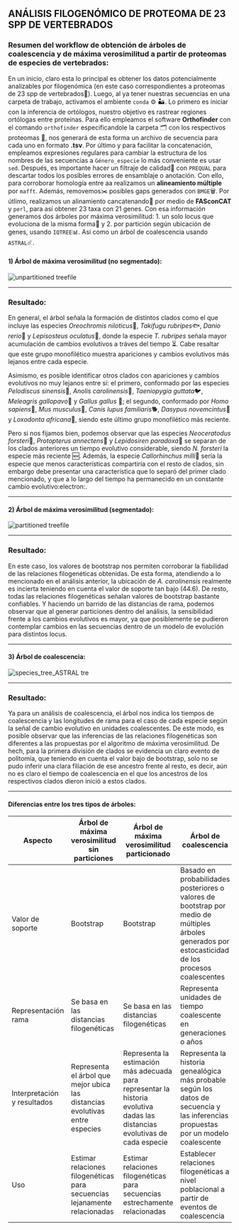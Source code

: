 ## ANÁLISIS FILOGENÓMICO DE PROTEOMA DE 23 SPP DE VERTEBRADOS

### Resumen del workflow de obtención de árboles de coalescencia y de máxima verosimilitud a partir de proteomas de especies de vertebrados:

En un inicio, claro esta lo principal es obtener los datos potencialmente analizables por filogenómica (en este caso correspondientes a proteomas de 23 spp de vertebrados:elephant:). Luego, al ya tener nuestras secuencias en una carpeta de trabajo, activamos el ambiente `conda` :gear: :desert:. Lo primero es iniciar con la inferencia de ortólogos, nuestro objetivo es rastrear regiones ortólogas entre proteínas. Para ello empleamos el software __Orthofinder__ con el comando `orthofinder` especificandole la carpeta :card_index_dividers: con los respectivos proteomas :dna:, nos generará de esta forma un archivo de secuencia para cada uno en formato __.tsv__. Por último y para facilitar la concatenación, empleamos expresiones regulares para cambiar la estructura de los nombres de las secuencias a `Género_especie` lo más conveniente es usar `sed`. Después, es importante hacer un filtraje de calidad🔎 con `PREQUAL` para descartar todos los posibles errores de ensamblaje o anotación. Con ello, para corroborar homología entre aa realizamos un __alineamiento múltiple__ por `mafft`. Además, removemos:scissors: posibles gaps generados con `BMGE`:wastebasket:. Por útlimo, realizamos un alinamiento cancatenando:abacus: por medio de __FASconCAT__ y `perl`, para así obtener 23 taxa con 21 genes. Con esa información generamos dos árboles por máxima verosimilitud: 1. un solo locus que evoluciona de la misma forma:round_pushpin: y 2. por partición según ubicación de genes, usando `IQTREE`:bar_chart:. Así como un árbol de coalescencia usando `ASTRAL`:comet:.

#### 1) Árbol de máxima verosimilitud (no segmentado):
![unpartitioned treefile](https://github.com/StivennGutierrez/parcial_bioinformatica/assets/128840301/65473ddb-c357-4b59-a851-ab12b233e02a)

----

### Resultado:
En general, el árbol señala la formación de distintos clados como el que incluye las especies *Oreochromis niloticus*:tropical_fish:, *Takifugu rubripes*:fish:, *Danio rerio*:fried_shrimp: y *Lepisosteus oculatus*:shrimp:, donde la especie *T. rubripes* señala mayor acumulación de cambios evolutivos a tráves del tiempo :hourglass_flowing_sand:. Cabe resaltar que este grupo monofilético muestra apariciones y cambios evolutivos más lejanos entre cada especie.

Asimismo, es posible identificar otros clados con apariciones y cambios evolutivos no muy lejanos entre sí: el primero, conformado por las especies *Pelodiscus sinensis*:turtle:, *Anolis carolinensis*:lizard:, *Taeniopygia guttata*:bird:, *Meleagris gallopavo*:turkey: y *Gallus gallus*	:rooster:; el segundo, conformado por *Homo sapiens*:tipping_hand_person:, *Mus musculus*:mouse2:, *Canis lupus familiaris*:dog2:, *Dasypus novemcintus*:hedgehog: y *Loxodonta africana*:elephant:, siendo este último grupo monofilético más reciente.

Pero si nos fijamos bien, podemos observar que las especies *Neoceratodus forsteri*:penguin:, *Protopterus annectens*:shrimp: y *Lepidosiren paradoxa*:shrimp: se separan de los clados anteriores un tiempo evolutivo considerable, siendo *N. forsteri* la especie más reciente :new:. Además, la especie *Callorhinchus milli*:shark: sería la especie que menos características compartiría con el resto de clados, sin embargo debe presentar una característica que lo separó del primer clado mencionado, y que a lo largo del tiempo ha permanecido en un constante cambio evolutivo:electron:.

---

#### 2) Árbol de máxima verosimilitud (segmentado):
![partitioned treefile](https://github.com/StivennGutierrez/parcial_bioinformatica/assets/128840301/96ca351e-4e38-476b-972a-caff3a851152)

----

### Resultado:
En este caso, los valores de bootstrap nos permiten corroborar la fiabilidad de las relaciones filogenéticas obtenidas. De esta forma, atendiendo a lo mencionado en el análisis anterior, la ubicación de *A. carolinensis* realmente es incierta teniendo en cuenta el valor de soporte tan bajo (44.6). De resto, todas las relaciones filogenéticas señalan valores de bootstrap bastante confiables. Y haciendo un barrido de las distancias de rama, podemos observar que al generar particiones dentro del análisis, la sensibilidad frente a los cambios evolutivos es mayor, ya que posiblemente se pudieron contemplar cambios en las secuencias dentro de un modelo de evolución para distintos locus.

---

#### 3) Árbol de coalescencia:
![species_tree_ASTRAL tre](https://github.com/StivennGutierrez/parcial_bioinformatica/assets/128840301/fe5062a5-2389-4ae2-8b73-322aa6dac1cb)

----

### Resultado:
Ya para un análisis de coalescencia, el árbol nos indica los tiempos de coalescencia y las longitudes de rama para el caso de cada especie según la señal de cambio evolutivo en unidades coalescentes. De este modo, es posible observar que las inferencias de las relaciones filogenéticas son diferentes a las propuestas por el algoritmo de máxima verosimilitud. De hech, para la primera división de clados se evidencia un claro evento de politomía, que teniendo en cuenta el valor bajo de bootstrap, solo no se pudo inferir una clara filiación de ese ancestro frente al resto, es decir, aún no es claro el tiempo de coalescencia en el que los ancestros de los respectivos clados dieron inició a estos clados.

---

#### Diferencias entre los tres tipos de árboles:
| **Aspecto** | **Árbol de máxima verosimilitud sin particiones** | **Árbol de máxima verosimilitud particionado** | **Árbol de coalescencia** |
| --- | --- | --- | --- |
| Valor de soporte | Bootstrap | Bootstrap | Basado en probabilidades posteriores o valores de bootstrap por medio de múltiples árboles generados por estocasticidad de los procesos coalescentes |
| Representación rama | Se basa en las distancias filogenéticas | Se basa en las distancias filogenéticas | Representa unidades de tiempo coalescente en generaciones o años |
| Interpretación y resultados | Representa el árbol que mejor ubica las distancias evolutivas entre especies | Representa la estimación más adecuada para representar la historia evolutiva dadas las distancias evolutivas de cada especie | Representa la historia genealógica más probable según los datos de secuencia y las inferencias propuestas por un modelo coalescente |
| Uso | Estimar relaciones filogenéticas para secuencias lejanamente relacionadas | Estimar relaciones filogenéticas para secuencias estrechamente relacionadas | Establecer relaciones filogenéticas a nivel poblacional a partir de eventos de coalescencia |















